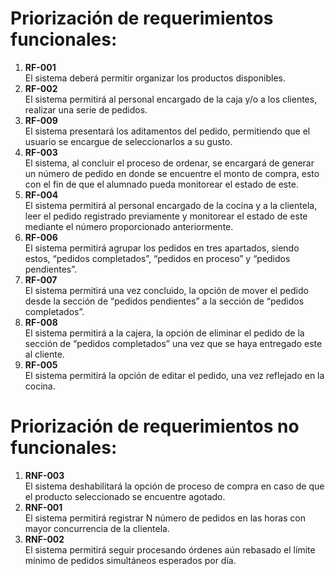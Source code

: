 # Priorización de requerimientos funcionales: 
1.	**RF-001**  
El sistema deberá permitir organizar los productos disponibles. 
2.	**RF-002**  
El sistema permitirá al personal encargado de la caja y/o a los clientes, realizar una serie de pedidos. 
3.	**RF-009**  
 El sistema presentará los aditamentos del pedido, permitiendo que el usuario se encargue de seleccionarlos a su gusto.  
4.	**RF-003**  
 El sistema, al concluir el proceso de ordenar, se encargará de generar un número de pedido en donde se encuentre el monto de compra, esto con el fin de que el alumnado pueda monitorear el estado de este. 
5. **RF-004**  
El sistema permitirá al personal encargado de la cocina y a la clientela, leer el pedido registrado previamente y monitorear el estado de este mediante el número proporcionado anteriormente. 
6. **RF-006**   
El sistema permitirá agrupar los pedidos en tres apartados, siendo estos, “pedidos completados”, “pedidos en proceso” y “pedidos pendientes”.   
7.	**RF-007**  
El sistema permitirá una vez concluido, la opción de mover el pedido desde la sección de “pedidos pendientes” a la sección de “pedidos completados”.  
8.	**RF-008**   
El sistema permitirá a la cajera, la opción de eliminar el pedido de la sección de “pedidos completados” una vez que se haya entregado este al cliente.  
9.	**RF-005**   
El sistema permitirá la opción de editar el pedido, una vez reflejado en la cocina.  
 
# Priorización de requerimientos no funcionales: 
1.	**RNF-003**  
El sistema deshabilitará la opción de proceso de compra en caso de que el producto seleccionado se encuentre agotado. 
3.	**RNF-001**  
El sistema permitirá registrar N número de pedidos en las horas con mayor concurrencia de la clientela.  
5.	**RNF-002**  
El sistema permitirá seguir procesando órdenes aún rebasado el límite mínimo de pedidos simultáneos esperados por día.  

